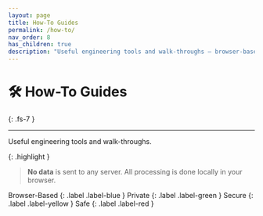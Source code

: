 ```yaml
---
layout: page
title: How-To Guides
permalink: /how-to/
nav_order: 8
has_children: true
description: "Useful engineering tools and walk-throughs — browser-based and private"
---
```


# 🛠️ How-To Guides
{: .fs-7 }

---

Useful engineering tools and walk-throughs.

{: .highlight }
> **No data** is sent to any server. All processing is done locally in your browser.


Browser-Based
{: .label .label-blue } 
Private
{: .label .label-green }
Secure
{: .label .label-yellow }
Safe
{: .label .label-red }


